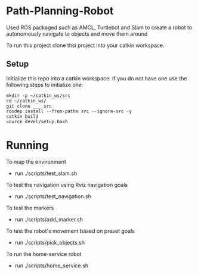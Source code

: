 # Path-Planning-Robot
Used ROS packaged such as AMCL, Turtlebot and Slam to create a robot to autonomously navigate to objects and move them around

To run this project clone thsi project into your catkin workspace.

## Setup 
Initialize this repo into a catkin workspace. If you do not have one use the following steps to initialize one:
```
mkdir -p ~/catkin_ws/src
cd ~/catkin_ws/
git clone ___ src
rosdep install --from-paths src --ignore-src -y
catkin build
source devel/setup.bash
```

# Running
To map the environment
- run ./scripts/test_slam.sh

To test the navigation using Rviz navigation goals
- run ./scripts/test_navigation.sh

To test the markers
- run ./scripts/add_marker.sh

To test the robot's movement based on preset goals
- run ./scripts/pick_objects.sh

To run the home-service robot
- run ./scripts/home_service.sh
